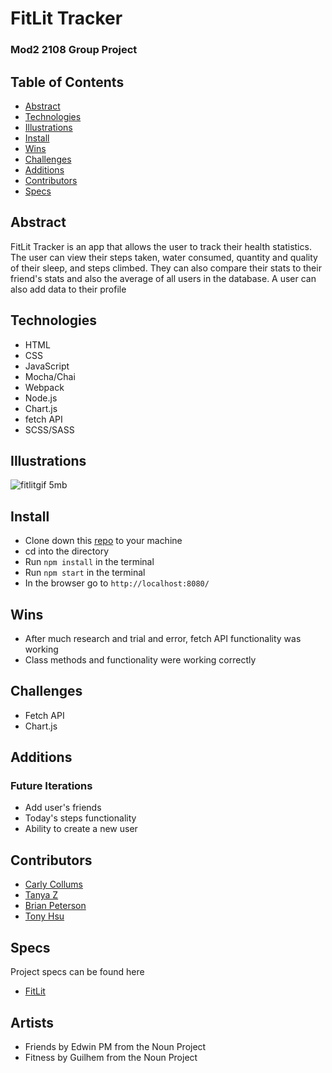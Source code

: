 # FitLit Tracker

### Mod2 2108 Group Project

## Table of Contents
- [Abstract](#Abstract)
- [Technologies](#Technologies)
- [Illustrations](#Illustrations)
- [Install](#Install)
- [Wins](#Wins)
- [Challenges](#Challenges)
- [Additions](#Additions)
- [Contributors](#Contributors)
- [Specs](#Specs)

## Abstract
FitLit Tracker is an app that allows the user to track their health statistics.  The user can view their steps taken, water consumed, quantity and quality of their sleep, and steps climbed.  They can also compare their stats to their friend's stats and also the average of all users in the database. A user can also add data to their profile 

## Technologies
-  HTML
-  CSS
-  JavaScript
-  Mocha/Chai
-  Webpack
-  Node.js
-  Chart.js
-  fetch API
-  SCSS/SASS

## Illustrations

![fitlitgif 5mb](https://user-images.githubusercontent.com/70819338/140832664-3cee637c-df95-49c5-b07e-490d7f2e62e1.gif)


## Install


-  Clone down this [repo](https://github.com/ccollums/fitlit-tracker) to your machine
-  cd into the directory
-  Run `npm install` in the terminal
-  Run `npm start` in the terminal
-  In the browser go to `http://localhost:8080/`


## Wins
- After much research and trial and error, fetch API functionality was working
- Class methods and functionality were working correctly

## Challenges
- Fetch API
- Chart.js

## Additions
### Future Iterations
- Add user's friends
- Today's steps functionality
- Ability to create a new user

## Contributors
- [Carly Collums](https://github.com/ccollums)
- [Tanya Z](https://github.com/tanyazhuge)
- [Brian Peterson](https://github.com/bpeterson2579)
- [Tony Hsu](https://github.com/tonydhsu)

## Specs
Project specs can be found here
-  [FitLit](https://frontend.turing.edu/projects/Fitlit-part-one.html)

## Artists 
- Friends by Edwin PM from the Noun Project
- Fitness by Guilhem from the Noun Project
